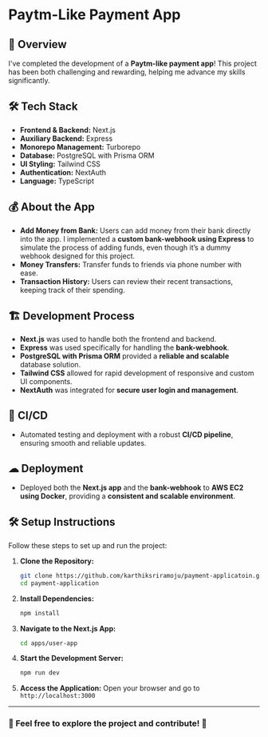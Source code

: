 # Paytm-Like Payment App

## 🚀 Overview
I've completed the development of a **Paytm-like payment app**! This project has been both challenging and rewarding, helping me advance my skills significantly.

## 🛠 Tech Stack
- **Frontend & Backend:** Next.js
- **Auxiliary Backend:** Express
- **Monorepo Management:** Turborepo
- **Database:** PostgreSQL with Prisma ORM
- **UI Styling:** Tailwind CSS
- **Authentication:** NextAuth
- **Language:** TypeScript

## 💰 About the App
- **Add Money from Bank:** Users can add money from their bank directly into the app. I implemented a **custom bank-webhook using Express** to simulate the process of adding funds, even though it’s a dummy webhook designed for this project.
- **Money Transfers:** Transfer funds to friends via phone number with ease.
- **Transaction History:** Users can review their recent transactions, keeping track of their spending.

## 🏗 Development Process
- **Next.js** was used to handle both the frontend and backend.
- **Express** was used specifically for handling the **bank-webhook**.
- **PostgreSQL with Prisma ORM** provided a **reliable and scalable** database solution.
- **Tailwind CSS** allowed for rapid development of responsive and custom UI components.
- **NextAuth** was integrated for **secure user login and management**.

## 🔄 CI/CD
- Automated testing and deployment with a robust **CI/CD pipeline**, ensuring smooth and reliable updates.

## ☁ Deployment
- Deployed both the **Next.js app** and the **bank-webhook** to **AWS EC2 using Docker**, providing a **consistent and scalable environment**.

## 🛠 Setup Instructions
Follow these steps to set up and run the project:

1. **Clone the Repository:**
   ```sh
   git clone https://github.com/karthiksriramoju/payment-applicatoin.git
   cd payment-application
   ```

2. **Install Dependencies:**
   ```sh
   npm install
   ```

3. **Navigate to the Next.js App:**
   ```sh
   cd apps/user-app
   ```

4. **Start the Development Server:**
   ```sh
   npm run dev
   ```

5. **Access the Application:**
   Open your browser and go to `http://localhost:3000`

---

### 📌 Feel free to explore the project and contribute! 🚀
